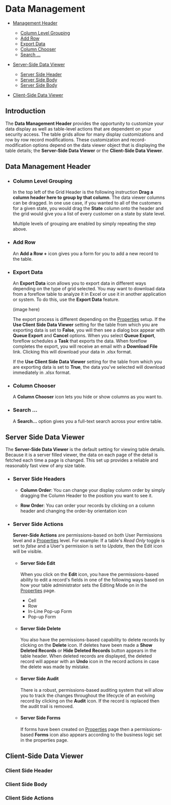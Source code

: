 # Data Management

- [Management Header](#management-header)
    - [Column Level Grouping](#column-level-grouping)
    - [Add Row](#add-row)
    - [Export Data](#export-data)
    - [Column Chooser](#column-chooser)
    - [Search ...](#Search-...)
- [Server-Side Data Viewer](#server-side-data-viewer)
    - [Server Side Header](#server-side-header)
    - [Server Side Body](#server-side-body)
    - [Server Side Body](#server-side-body)

- [Client-Side Data Viewer](#client-side-data-viewer)

<a name="introduction"></a>

## Introduction

The **Data Management Header** provides the opportunity to customize your data display as well as table-level actions that are dependent on your security access. The table grids allow for many display customizations and row by row record modifications. These customization and record-modification options depend on the data viewer object that is displaying the table details; the **Server-Side Data Viewer** or the **Client-Side Data Viewer**.

## Data Management Header

- ### Column Level Grouping

    In the top left of the Grid Header is the following instruction **Drag a column header here to group by that column**.  The data viewer columns can be dragged.  In one use case, if you wanted to all of the customers for a given state, you would drag the **State** column onto the header and the grid would give you a list of every customer on a state by state level.

    Multiple levels of grouping are enabled by simply repeating the step above.

- ### Add Row

    An **Add a Row +** icon gives you a form for you to add a new record to the table.

- ### Export Data

    An **Export Data** icon allows you to export data in different ways depending on the type of grid selected. You may want to download data from a foreflow table to analyze it in Excel or use it in another application or system.  To do this, use the **Export Data** feature.
 
    (image here)
    
    The export process is different depending on the [Properties](tables-properties.md) setup.  If the **Use Client Side Data Viewer** setting for the table from which you are exporting data is set to **False**, you will then see a dialog box appear with **Queue Export** and **Cancel** options.  When you select **Queue Export**, foreflow schedules a **Task** that exports the data.  When foreflow completes the export, you will receive an email with a **Download File** link.  Clicking this will download your data in .xlsx format.

    If the **Use Client Side Data Viewer** setting for the table from which you are exporting data is set to **True**, the data you've selected will download immediately in .xlsx format.

- ### Column Chooser

    A **Column Chooser** icon lets you hide or show columns as you want to.

- ### Search ...

    A **Search...** option gives you a full-text search across your entire table.

## Server Side Data Viewer

The **Server-Side Data Viewer** is the default setting for viewing table details.  Because it is a server filled viewer, the data on each page of the detail is fetched each time a page is changed.  This set up provides a reliable and reasonably fast view of any size table.  

- ### Server Side Headers

    - **Column Order**: You can change your display column order by simply dragging the Column Header to the position you want to see it.

    - **Row Order**: You can order your records by clicking on a column header and changing the order-by orientation icon 

- ### Server Side Actions

    **Server-Side Actions** are permissions-based on both User Permissions level and a [Properties](tables-properties) level. For example:  If a table's _Read Only_ toggle is set to _false_ and a User's permission is set to _Update_, then the Edit icon will be visible.

    - #### Server Side Edit

        When you click on the **Edit** icon, you have the permissions-based ability to edit a record's fields in one of the following ways based on how your table administrator sets the Editing Mode on in the [Properties](tables-properties#editing-mode) page.
        - Cell
        - Row
        - In-Line Pop-up Form
        - Pop-up Form

    - #### Server Side Delete

        You also have the permissions-based capability to delete records by clicking on the **Delete** icon. If deletes have been made a **Show Deleted Records** or **Hide Deleted Records** button appears in the table header.  When deleted records are displayed, the deleted record will appear with an **Undo** icon in the record actions in case the delete was made by mistake.

    - #### Server Side Audit

        There is a robust, permissions-based auditing system that will allow you to track the changes throughout the lifecycle of an evolving record by clicking on the **Audit** icon.  If the record is replaced then the audit trail is removed.

    - #### Server Side Forms

        If forms have been created on [Properties](tables-properties#forms-section) page then a permissions-based **Forms** icon also appears according to the business logic set in the properties page.

## Client-Side Data Viewer

### Client Side Header


### Client Side Body


### Client Side Actions